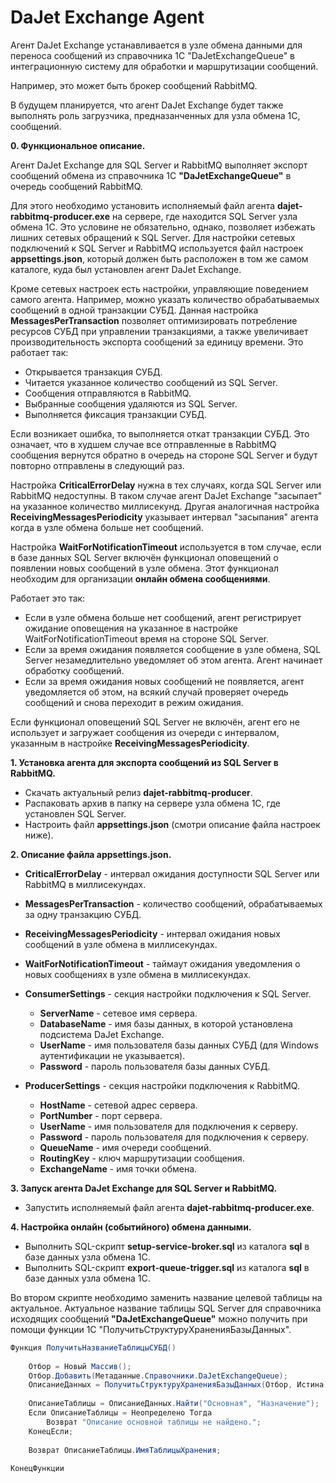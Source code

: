 # DaJet Exchange Agent

Агент DaJet Exchange устанавливается в узле обмена данными
для переноса сообщений из справочника 1С "DaJetExchangeQueue"
в интеграционную систему для обработки и маршрутизации сообщений.

Например, это может быть брокер сообщений RabbitMQ.

В будущем планируется, что агент DaJet Exchange будет также выполнять
роль загрузчика, предназанченных для узла обмена 1С, сообщений.

**0. Функциональное описание.**

Агент DaJet Exchange для SQL Server и RabbitMQ выполняет экспорт сообщений обмена из справочника 1С **"DaJetExchangeQueue"** в очередь сообщений RabbitMQ.

Для этого необходимо установить исполняемый файл агента **dajet-rabbitmq-producer.exe** на сервере, где находится SQL Server узла обмена 1С. Это условине не обязательно, однако, позволяет избежать лишних сетевых обращений к SQL Server. Для настройки сетевых подключений к SQL Server и RabbitMQ используется файл настроек **appsettings.json**, который должен быть расположен в том же самом каталоге, куда был установлен агент DaJet Exchange.

Кроме сетевых настроек есть настройки, управляющие поведением самого агента. Например, можно указать количество обрабатываемых сообщений в одной транзакции СУБД. Данная настройка **MessagesPerTransaction** позволяет оптимизировать потребление ресурсов СУБД при управлении транзакциями, а также увеличивает производительность экспорта сообщений за единицу времени. Это работает так:
- Открывается транзакция СУБД.
- Читается указанное количество сообщений из SQL Server.
- Сообщения отправляются в RabbitMQ.
- Выбранные сообщения удаляются из SQL Server.
- Выполняется фиксация транзакции СУБД.

Если возникает ошибка, то выполняется откат транзакции СУБД. Это означает, что в худшем случае все отправленные в RabbitMQ сообщения вернутся обратно в очередь на стороне SQL Server и будут повторно отправлены в следующий раз.

Настройка **CriticalErrorDelay** нужна в тех случаях, когда SQL Server или RabbitMQ недоступны. В таком случае агент DaJet Exchange "засыпает" на указанное количество миллисекунд. Другая аналогичная настройка **ReceivingMessagesPeriodicity** указывает интервал "засыпания" агента когда в узле обмена больше нет сообщений.

Настройка **WaitForNotificationTimeout** используется в том случае, если в базе данных SQL Server включён функционал оповещений о появлении новых сообщений в узле обмена. Этот функционал необходим для организации **онлайн обмена сообщениями**.

Работает это так:
- Если в узле обмена больше нет сообщений, агент регистрирует ожидание оповещения на указанное в настройке WaitForNotificationTimeout время на стороне SQL Server.
- Если за время ожидания появляется сообщение в узле обмена, SQL Server незамедлительно уведомляет об этом агента. Агент начинает обработку сообщений.
- Если за время ожидания новых сообщений не появляется, агент уведомляется об этом, на всякий случай проверяет очередь сообщений и снова переходит в режим ожидания.

Если функционал оповещений SQL Server не включён, агент его не использует и загружает сообщения из очереди с интервалом, указанным в настройке **ReceivingMessagesPeriodicity**.

**1. Установка агента для экспорта сообщений из SQL Server в RabbitMQ.**
- Скачать актуальный релиз **dajet-rabbitmq-producer**.
- Распаковать архив в папку на сервере узла обмена 1С, где установлен SQL Server.
- Настроить файл **appsettings.json** (смотри описание файла настроек ниже).

**2. Описание файла appsettings.json.**

- **CriticalErrorDelay** - интервал ожидания доступности SQL Server или RabbitMQ в миллисекундах.
- **MessagesPerTransaction** - количество сообщений, обрабатываемых за одну транзакцию СУБД.
- **ReceivingMessagesPeriodicity** - интервал ожидания новых сообщений в узле обмена в миллисекундах.
- **WaitForNotificationTimeout** - таймаут ожидания уведомления о новых сообщениях в узле обмена в миллисекундах.

- **ConsumerSettings** - секция настройки подключения к SQL Server.
  - **ServerName** - сетевое имя сервера.
  - **DatabaseName** - имя базы данных, в которой установлена подсистема DaJet Exchange.
  - **UserName** - имя пользователя базы данных СУБД (для Windows аутентификации не указывается).
  - **Password** - пароль пользователя базы данных СУБД.

- **ProducerSettings** - секция настройки подключения к RabbitMQ.
  - **HostName** - сетевой адрес сервера.
  - **PortNumber** - порт сервера.
  - **UserName** - имя пользователя для подключения к серверу.
  - **Password** - пароль пользователя для подключения к серверу.
  - **QueueName** - имя очереди сообщений.
  - **RoutingKey** - ключ маршрутизации сообщения.
  - **ExchangeName** - имя точки обмена.

**3. Запуск агента DaJet Exchange для SQL Server и RabbitMQ.**
- Запустить исполняемый файл агента **dajet-rabbitmq-producer.exe**.

**4. Настройка онлайн (событийного) обмена данными.**
- Выполнить SQL-скрипт **setup-service-broker.sql** из каталога **sql** в базе данных узла обмена 1С.
- Выполнить SQL-скрипт **export-queue-trigger.sql** из каталога **sql** в базе данных узла обмена 1С.

Во втором скрипте необходимо заменить название целевой таблицы на актуальное. Актуальное название таблицы SQL Server для справочника исходящих сообщений **"DaJetExchangeQueue"** можно получить при помощи функции 1С "ПолучитьСтруктуруХраненияБазыДанных".

```C#
Функция ПолучитьНазваниеТаблицыСУБД()
	
	Отбор = Новый Массив();
	Отбор.Добавить(Метаданные.Справочники.DaJetExchangeQueue);
	ОписаниеДанных = ПолучитьСтруктуруХраненияБазыДанных(Отбор, Истина);
	
	ОписаниеТаблицы = ОписаниеДанных.Найти("Основная", "Назначение");
	Если ОписаниеТаблицы = Неопределено Тогда
		Возврат "Описание основной таблицы не найдено.";
	КонецЕсли;
	
	Возврат ОписаниеТаблицы.ИмяТаблицыХранения;
	
КонецФункции
```
